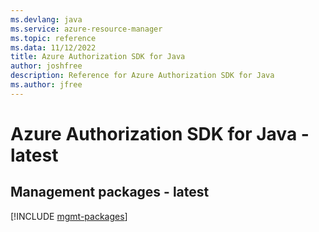 ```yaml
---
ms.devlang: java
ms.service: azure-resource-manager
ms.topic: reference
ms.data: 11/12/2022
title: Azure Authorization SDK for Java
author: joshfree
description: Reference for Azure Authorization SDK for Java
ms.author: jfree
---
```

# Azure Authorization SDK for Java - latest

## Management packages - latest
[!INCLUDE [mgmt-packages](authorization-mgmt-index.md)]